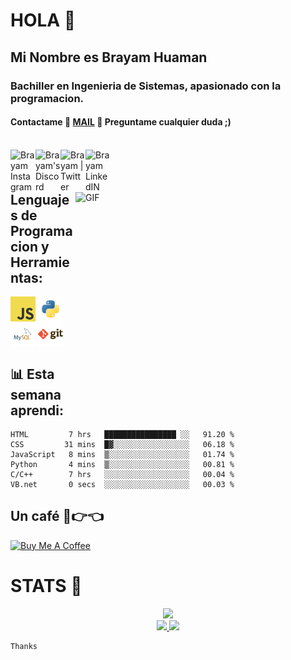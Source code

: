 # HOLA :notebook:
## Mi Nombre es Brayam Huaman
### Bachiller en Ingenieria de Sistemas, apasionado con la programacion.
#### Contactame 💼 [MAIL](bhuaman@vk.com) 💬 Preguntame cualquier duda ;)
<br>
<a href="https://www.instagram.com/brayamhuaman/">
  <img align="left" title="Brayam Instagram" width="40px" src="https://raw.githubusercontent.com/hussainweb/hussainweb/main/icons/instagram.png" />
</a>
<a href="https://discord.gg/XTW52Kt">
  <img align="left" title="Brayam's Discord" width="40px" src="https://raw.githubusercontent.com/peterthehan/peterthehan/master/assets/discord.svg" />
</a>
<a href="https://twitter.com/brayamhuaman">
  <img align="left" title="Brayam | Twitter" width="40px" src="https://raw.githubusercontent.com/peterthehan/peterthehan/master/assets/twitter.svg" />
</a>
<a href="https://www.linkedin.com/in/brayamhuaman">
  <img align="left" title="Brayam LinkedIN" width="40px" src="https://raw.githubusercontent.com/peterthehan/peterthehan/master/assets/linkedin.svg" />
</a>
</br>

  <img align="right" alt="GIF" src="https://i.pinimg.com/originals/a0/d5/81/a0d581666d26dd9c66bf8ed395cba948.gif" width="400" height="320" />


## **Lenguajes de Programacion y Herramientas:**  
<div style="display: inline_block">
<img align="center" title="JavaScript" height="40" width="40" src="https://raw.githubusercontent.com/github/explore/80688e429a7d4ef2fca1e82350fe8e3517d3494d/topics/javascript/javascript.png">
<img align="center" title="Python" height="40" width="40" src="https://raw.githubusercontent.com/github/explore/80688e429a7d4ef2fca1e82350fe8e3517d3494d/topics/python/python.png">
<img align="center" title="MySQL" height="40" width="40" src="https://raw.githubusercontent.com/github/explore/80688e429a7d4ef2fca1e82350fe8e3517d3494d/topics/mysql/mysql.png">
<img align="center" title="Git" height="40" width="40" src="https://raw.githubusercontent.com/github/explore/80688e429a7d4ef2fca1e82350fe8e3517d3494d/topics/git/git.png">
</div>


## 📊 **Esta semana aprendi:**
<!--START_SECTION:waka-->

```text
HTML         7 hrs   ████████████████ ░░   91.20 %
CSS         31 mins  █▓░░░░░░░░░░░░░░░░░   06.18 %
JavaScript   8 mins  ▒░░░░░░░░░░░░░░░░░░   01.74 %
Python       4 mins  ▒░░░░░░░░░░░░░░░░░░   00.81 %
C/C++        7 hrs   ░░░░░░░░░░░░░░░░░░░   00.04 %
VB.net       0 secs  ░░░░░░░░░░░░░░░░░░░   00.03 %
```
<!--END_SECTION:waka-->

## Un café 🥺👉👈
<a href="https://www.buymeacoffee.com/brayamhuaman" target="_blank"><img src="https://cdn.buymeacoffee.com/buttons/v2/default-red.png" alt="Buy Me A Coffee" width="150" ></a>

<!-- TODO-IST:START -->

<!-- TODO-IST:END -->


# STATS :floppy_disk:
<div align="center">
  <a href="https://github.com/brayamhuaman">
    <img width="80%" height="auto" src="https://github-readme-stats.vercel.app/api/top-langs/?username=brayamhuaman&layout=compact&langs_count=7&hide_border=true&title_color=00bfbf&text_color=00bfbf&bg_color=0d1117&theme"/> 
 </div>
  
  <div align="center">
<a href="http://www.github.com/brayamhuaman">
<img width="49%" height="auto" src="https://github-readme-streak-stats.herokuapp.com/?user=brayamhuaman&stroke=ffffff&background=black&ring=0891b2&fire=0891b2&currStreakNum=ffffff&currStreakLabel=0891b2&sideNums=ffffff&sideLabels=ffffff&dates=ffffff&hide_border=true&theme"/>
      <img width="49%" height="auto" src="https://github-readme-stats.vercel.app/api?username=brayamhuaman&show_icons=true&theme"/>
  </div>
  
```py
Thanks
```
